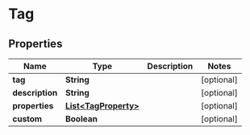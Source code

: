 
# Tag

## Properties
Name | Type | Description | Notes
------------ | ------------- | ------------- | -------------
**tag** | **String** |  |  [optional]
**description** | **String** |  |  [optional]
**properties** | [**List&lt;TagProperty&gt;**](TagProperty.md) |  |  [optional]
**custom** | **Boolean** |  |  [optional]



